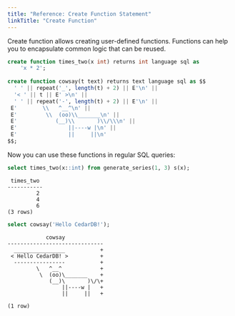 ```yaml
---
title: "Reference: Create Function Statement"
linkTitle: "Create Function"
---
```


Create function allows creating user-defined functions.
Functions can help you to encapsulate common logic that can be reused.

```sql
create function times_two(x int) returns int language sql as
    'x * 2';
    
create function cowsay(t text) returns text language sql as $$
  ' ' || repeat('_', length(t) + 2) || E'\n' ||
  '< ' || t || E' >\n' ||
  ' ' || repeat('-', length(t) + 2) || E'\n' ||
 E'        \\   ^__^\n' ||
 E'         \\  (oo)\\_______\n' ||
 E'            (__)\\       )\\/\\\n' ||
 E'                ||----w |\n' ||
 E'                ||     ||\n'
$$;
```

Now you can use these functions in regular SQL queries:

```sql
select times_two(x::int) from generate_series(1, 3) s(x);
```

```
 times_two 
-----------
         2
         4
         6
(3 rows)
```

```sql
select cowsay('Hello CedarDB!');
```

```
            cowsay            
------------------------------
  ________________           +
 < Hello CedarDB! >          +
  ----------------           +
         \   ^__^            +
          \  (oo)\_______    +
             (__)\       )\/\+
                 ||----w |   +
                 ||     ||   +
 
(1 row)
```

